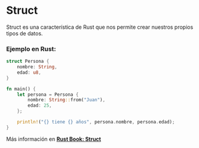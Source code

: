 # Struct
Struct es una característica de Rust que nos permite crear nuestros propios tipos de datos.

### Ejemplo en Rust:
```rust
struct Persona {
    nombre: String,
    edad: u8,
}

fn main() {
    let persona = Persona {
        nombre: String::from("Juan"),
        edad: 25,
    };

    println!("{} tiene {} años", persona.nombre, persona.edad);
}
```

Más información en [**Rust Book: Struct**](https://book.rustlang-es.org/rust-book-es/ch05-01-defining-structs.html)